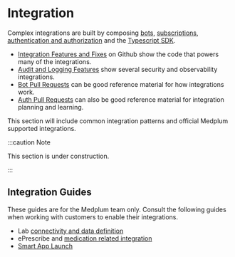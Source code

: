 # Integration

Complex integrations are built by composing [bots](/docs/bots/), [subscriptions](/docs/subscriptions/index.md), [authentication and authorization](/docs/auth/index.md) and the [Typescript SDK](/docs/sdk/).

- [Integration Features and Fixes](https://github.com/medplum/medplum/pulls?q=is%3Apr+label%3Aintegration) on Github show the code that powers many of the integrations.
- [Audit and Logging Features](https://github.com/medplum/medplum/pulls?q=is%3Apr+label%3Aaudit-logging) show several security and observability integrations.
- [Bot Pull Requests](https://github.com/medplum/medplum/issues?q=label%3Abots) can be good reference material for how integrations work.
- [Auth Pull Requests](https://github.com/medplum/medplum/pulls?q=is%3Apr+label%3Aauth) can also be good reference material for integration planning and learning.

This section will include common integration patterns and official Medplum supported integrations.

:::caution Note

This section is under construction.

:::

## Integration Guides

These guides are for the Medplum team only. Consult the following guides when working with customers to enable their integrations.

- Lab [connectivity and data definition](https://drive.google.com/drive/folders/1CHuSu_r5Ni6QVXRVYfVWJCci0M4A28eV)
- ePrescribe and [medication related integration](https://drive.google.com/drive/folders/1tkkKREaeCj8UOZErTHm28_y7jPfYn4Tb)
- [Smart App Launch](/docs/integration/smart-app-launch.md)
